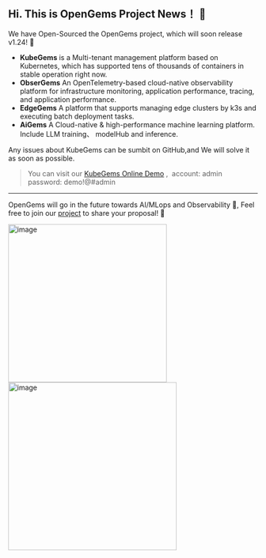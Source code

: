 ## Hi. This is OpenGems Project News！ 🎉

We have Open-Sourced the OpenGems project, which will soon release v1.24! 🎁

- **KubeGems** is a Multi-tenant management platform based on Kubernetes, which has supported tens of thousands of containers in stable operation right now.
- **ObserGems** An OpenTelemetry-based cloud-native observability platform for infrastructure monitoring, application performance, tracing, and application performance.
- **EdgeGems** A platform that supports managing edge clusters by k3s and executing batch deployment tasks.
- **AiGems** A Cloud-native & high-performance machine learning platform. Include LLM training、 modelHub and inference. 

Any issues about KubeGems can be sumbit on GitHub,and We will solve it as soon as possible.

>You can visit our [KubeGems Online Demo](https://demo.kubegems.io/) ,&nbsp; account: admin &nbsp;&nbsp; password: demo!@#admin

---
OpenGems will go in the future towards AI/MLops and Observability 👀, Feel free to join our [project](https://github.com/orgs/kubegems/projects/9) to share your proposal! 👋

<img width="320" alt="image" src="https://github.com/kubegems/.github/assets/2688646/4f619800-c194-4d34-b82f-126b96b5ab6e">
<img width="340" alt="image" src="https://github.com/kubegems/.github/assets/2688646/6c340681-02fe-4073-912e-5f0ded21aef9">

